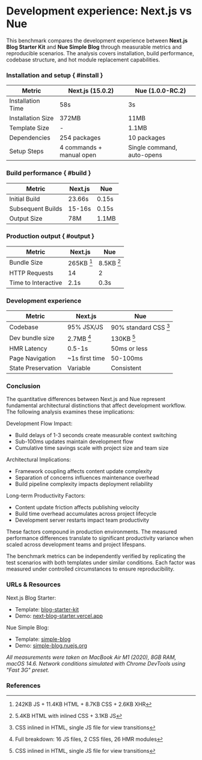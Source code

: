 # Development experience: Next.js vs Nue

This benchmark compares the development experience between **Next.js Blog Starter Kit** and **Nue Simple Blog** through measurable metrics and reproducible scenarios. The analysis covers installation, build performance, codebase structure, and hot module replacement capabilities.

### Installation and setup { #install }

| Metric | Next.js (15.0.2) | Nue (1.0.0-RC.2) |
|--------|------------------|-------------------|
| Installation Time | 58s | 3s |
| Installation Size | 372MB | 11MB |
| Template Size | - | 1.1MB |
| Dependencies | 254 packages | 10 packages |
| Setup Steps | 4 commands + manual open | Single command, auto-opens |

### Build performance { #build }

| Metric | Next.js | Nue |
|--------|---------|-----|
| Initial Build | 23.66s | 0.15s |
| Subsequent Builds | 15-16s | 0.15s |
| Output Size | 78M | 1.1MB |

### Production output { #output }

| Metric | Next.js | Nue |
|--------|---------|-----|
| Bundle Size | 265KB [^3] | 8.5KB [^4] |
| HTTP Requests | 14 | 2 |
| Time to Interactive | 2.1s | 0.3s |


### Development experience

| Metric | Next.js | Nue |
|--------|---------|-----|
| Codebase | 95% JSX/JS | 90% standard CSS [^2] |
| Dev bundle size | 2.7MB [^1] | 130KB [^2] |
| HMR Latency | 0.5-1s | 50ms or less |
| Page Navigation | ~1s first time | 50-100ms |
| State Preservation | Variable | Consistent |




[^1]: Full breakdown: 16 JS files, 2 CSS files, 26 HMR modules
[^2]: CSS inlined in HTML, single JS file for view transitions
[^3]: 242KB JS + 11.4KB HTML + 8.7KB CSS + 2.6KB XHR
[^4]: 5.4KB HTML with inlined CSS + 3.1KB JS



### Conclusion
The quantitative differences between Next.js and Nue represent fundamental architectural distinctions that affect development workflow. The following analysis examines these implications:

Development Flow Impact:
- Build delays of 1-3 seconds create measurable context switching
- Sub-100ms updates maintain development flow
- Cumulative time savings scale with project size and team size

Architectural Implications:
- Framework coupling affects content update complexity
- Separation of concerns influences maintenance overhead
- Build pipeline complexity impacts deployment reliability

Long-term Productivity Factors:
- Content update friction affects publishing velocity
- Build time overhead accumulates across project lifecycle
- Development server restarts impact team productivity

These factors compound in production environments. The measured performance differences translate to significant productivity variance when scaled across development teams and project lifespans.

The benchmark metrics can be independently verified by replicating the test scenarios with both templates under similar conditions. Each factor was measured under controlled circumstances to ensure reproducibility.


### URLs & Resources

Next.js Blog Starter:
- Template: [blog-starter-kit](//vercel.com/templates/next.js/blog-starter-kit)
- Demo: [next-blog-starter.vercel.app](//next-blog-starter.vercel.app/)

Nue Simple Blog:
- Template: [simple-blog](installation.html)
- Demo: [simple-blog.nuejs.org](//simple-blog.nuejs.org/)

*All measurements were taken on MacBook Air M1 (2020), 8GB RAM, macOS 14.6. Network conditions simulated with Chrome DevTools using "Fast 3G" preset.*


### References
